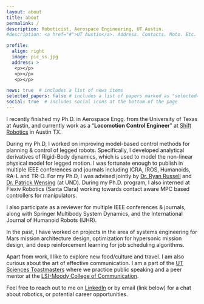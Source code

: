 ```yaml
---
layout: about
title: about
permalink: /
description: Roboticist, Aerospace Engineering, UT Austin.
#description: <a href="#">UT Austin</a>. Address. Contacts. Moto. Etc.

profile:
  align: right
  image: pic_ss.jpg
  address: >
   <p></p>
   <p></p>
   <p></p>

news: true  # includes a list of news items
selected_papers: false # includes a list of papers marked as "selected={true}"
social: true  # includes social icons at the bottom of the page
---
```


I recently finished my Ph.D. in Aerospace Engg. from the University of Texas at Austin, and currently work as a <q><b>Locomotion Control Engineer</b></q> at [Shift Robotics](https://shiftrobotics.io/) in Austin TX. 

During my Ph.D, I worked on improving model-based control methods for planning & control of legged robots. Specifically, I developed analytical derivatives of Rigid-Body dynamics, which is used to model the non-linear physical model for legged motion. I was fortunate enough to publish in multiple IEEE conferences and journals including ICRA, IROS, Humanoids, RA-L and TR-O. For my Ph.D, I was advised jointly by [Dr. Ryan Russell](http://sites.utexas.edu/russell/) and [Dr. Patrick Wensing](https://sites.nd.edu/pwensing/) (at UND). During my Ph.D. program, I also interned at Flexiv Robotics (Santa Clara) working towards contact aware MPC based controllers for manipulators.

I also participate as a reviewer for multiple IEEE conferences & journals, along with Springer Multibody System Dynamics, and the International Journal of Humanoid Robots (IJHR).

In the past, I have worked on projects in the area of systems engineering for Mars mission architecture design, optimization for hypersonic mission design, and deep reinforcement learning for job scheduling algorithms.

Apart from work, I like to explore new food/culture and travel. I am also curious about the art of effective communication. I am a part of the [UT Sciences Toastmasters](https://utsciencestm.wixsite.com/website) where we practice public speaking and a peer mentor at the [LSI-Moody College of Communication](https://moody.utexas.edu/centers/lang-stuttering-institute). 

Feel free to reach out to me on [LinkedIn](https://www.linkedin.com/in/singh281/) or by email (link below) for a chat about robotics, or potential career opportunities.


